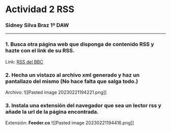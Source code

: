 # Actividad 2 RSS

### Sidney Silva Braz 1º DAW

---

### 1. Busca otra página web que disponga de contenido RSS y hazte con el link de su RSS.

Link:
[RSS del BBC](https://feeds.bbci.co.uk/mundo/rss.xml)

### 2. Hecha un vistazo al archivo xml generado y haz un pantallazo del mismo (No hace falta que salga todo.)

Archivo:
![[Pasted image 20230221194221.png]]

### 3. Instala una extensión del navegador que sea un lector rss y añade la url de la página encontrada.

Extensión: **Feeder.co**
![[Pasted image 20230221194416.png]]
